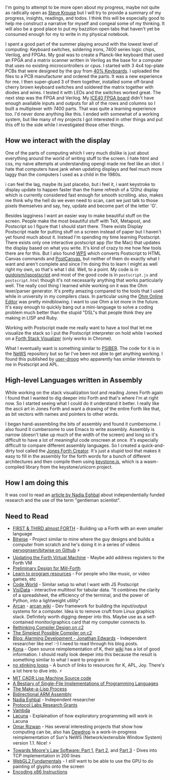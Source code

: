I'm going to attempt to be more open about my progress, maybe not quite as radically open as [Steve Krouse](https://futureofcoding.org/log) but I will try to provide a summary of my progress, insights, readings, and todos. I think this will be especially good to help me construct a narrative for myself and congeal
some of my thinking. It will also be a good place to put my bazzilion open tabs
that haven't yet be consumed enough for my to write in my physical notebook.

I spent a good part of the summer playing around with the lowest level of
computing: Keyboard switches, soldering irons, 7400 series logic chips, Verilog, and FPGAs. My goal was to create a Planck-like keyboard that used an FPGA and a matrix scanner written in Verilog as the base for a computer that uses no existing microcontrollers or cpus. I started with 3 4x4 top-plate PCBs that were
designed by the guy from [40% Keyboards](http://www.40percent.club/2018/01/4x4x4x4x4.html). I uploaded the files to a PCB
manufacturer and ordered the parts. It was a new experience for me. I then super-glued 3 of them together, installed some
off-brand cherry brown keyboard switches and soldered the matrix together with diodes and wires. I tested it with LEDs and
the switches worked great. The next step was the FPGA and Verilog. My [ICE40 FPGA board](https://www.nandland.com) didn't have enough available inputs
and outputs for all of the rows and columns so I built a multiplexer with 7400 parts. That was quite a learning experience
too. I'd never done anything like this. I ended with somewhat of a working system, but like many of my projects I got interested in other things and put this off to the side while I investigated those other things.

## How we interact with the display

One of the parts of computing which I very much dislike is just about everything
around the world of writing stuff to the screen. I hate html and css, my naive
attempts at understanding opengl made me feel like an idiot. I hate that computers
have jank when updating displays and feel much more laggy than the computers I used
as a child in the 1980s. 

i can feel the lag, maybe its just placebo, but i feel it, i want keystroke to display update to happen
faster than the frame refresh of a 120hz display which is currently considered fast enough for smooth
scrolling. also, makes me think why the hell do we even need to scan, cant we just talk to those pixels
themselves and say, hey, update and become part of the letter 'G'.

Besides lagginess I want an easier way to make beautiful stuff on the screen. People make the most beautiful
stuff with TeX, Metapost, and Postscript so I figure that I should start there. There exists Display Postscript
made for putting stuff on a screen instead of paper but I haven't yet found much about it. Instead I'm spending
my time learning Postscript. There exists only one interactive postscript app (for the Mac) that updates the
display based on what you write. It's kind of crazy to me how few tools there are for this. But I also found
[WPS](http://logand.com/sw/wps/index.html) which converts Postscript to HTML Canvas commands and 
[PostCanvas](http://www.feiri.de/pcan/), but neither of them do exactly what I want and aren't complete and
since I'm doing this to learn I might as well right my own, so that's what I did. Well, to a point. My code is
in [guidoism/jspostscript](https://github.com/guidoism/jspostscript) and most of the good code is in
`postscript.js` and `postscript.html` though it's not necessarily anything that works particularly well. The
really cool thing I learned while working on it was the Ohm lexer/parser generator. It's pretty amazing
compared to the tools that I used while in university in my compilers class. In particular using the
[Ohm Online Editor](https://ohmlang.github.io/editor/) was pretty mindblowing. I want to use Ohm a lot more
in the future. It's easy enough to quickly bang out a mini-language to solve a coding problem much better than
the stupid "DSL"s that people think they are making in LISP and Ruby.
 
Working with Postscript made me really want to have a tool that let me visualize the stack so I put the
Postscript interpreter on hold while I worked on a [Forth Stack Visualizer](https://guidoism.github.io/stack_visualization/) (only works in Chrome).

What I eventually want is something similar to [PSIBER](https://medium.com/@donhopkins/the-shape-of-psiber-space-october-1989-19e2dfa4d91e). The code for it is in the [NeWS](https://www.donhopkins.com/home/pub/NeWS/litecyber/) repository but
so far I've been not able to get anything working. I found this published by [user-droog](https://stackoverflow.com/users/733077/luser-droog) who apparently has similar interests to me in Postscript and APL.

## High-level Languages written in Assembly

While working on the stack visualization tool and reading Jones Forth again I found that I wanted to
dig deeper into Forth and that's where I'm at right now. So I started seeing what I could do it understand it 
better. I really like the ascii art in Jones Forth and want a drawing of the entire Forth like that, as bit vectors
with names and pointers to other words.

I began hand-assembling the bits of assembly and found it cumbersome. I also found it cumbersome to use
Emacs to write assembly. Assembly is narrow (doesn't take up much of the width of the screen) and long so it's
difficult to have a lot of meaningful code onscreen at once. It's especially difficult to compare different
assembly languages. So I created a quick-and-dirty tool called the [Jones Forth Creator](https://github.com/guidoism/jonesforth). It's just a stupid tool that makes it easy to fill in the assembly for
the forth words for a bunch of different architectures and then compile them using [keystone.js](https://alexaltea.github.io/keystone.js/), which is a wasm-compiled library from the keystone/unicorn project.

## How I am doing this

It was cool to read an [article by Nadia Eghbal](https://nadiaeghbal.com/independent-research) 
about independentially funded research and the use of the term "gentleman scientist".

## Need to Read

- [FIRST & THIRD	almost FORTH](https://www.ioccc.org/1992/buzzard.2.design) - Building up a Forth with an even smaller language
- [Bitwise](https://bitwise.handmade.network/episode/bitwise) - Project similar to mine where the guy designs and builds a computer from scratch and he's doing it in a series of videos [pervognsen/bitwise on Github](https://github.com/pervognsen/bitwise) :zap:
- [Updating the Forth Virtual Machine](http://www.complang.tuwien.ac.at/anton/euroforth/ef08/papers/pelc.pdf) - Maybe add address registers to the Forth VM
- [Preliminary Design for Mill-Forth](http://millcomputing.com/wiki/Preliminary_Design_for_Mill-Forth)
- [Learn to program resources](https://gist.github.com/pel-daniel/82d0ffcdcb9b994ae33828cd549ce38e) - For people who like music, or video games, etc
- [Code World](https://code.world) - Similar setup to what I want with JS Postscript
- [VisiData](http://visidata.org) - interactive multitool for tabular data. "It combines the clarity of a spreadsheet, the efficiency of the terminal, and the power of Python, into a lightweight utility"
- [Arcan](https://arcan-fe.com) - [arcan wiki](https://github.com/letoram/arcan/wiki) - Dev framework for building the input/output systems for a computer. Idea is to remove cruft from Linux graphics stack. Definitely worth digging deeper into this. Maybe use as a self-contained monitor/graphics card that my computer connects to.
- [Rethinking Compiler Design on c2](http://wiki.c2.com/?RethinkingCompilerDesign)
- [The Simplest Possible Compiler on c2](http://wiki.c2.com/?TheSimplestPossibleCompiler)
- [Blog: Alarming Development - Jonathan Edwards](https://alarmingdevelopment.org) - Independent researcher like me! :-) I need to read through his blog posts.
- [Kona](https://github.com/kevinlawler/kona/blob/master/README.md) - Open source reimplementation of K, their [wiki](https://github.com/kevinlawler/kona/wiki) has a lot of good information. I should really look deeper into this because the result is something similar to what I want to program in
- [no stinking loops](http://nsl.com) - A bunch of links to resources for K, APL, Joy. There's a lot here to dive into. :zap:
- [MIT CADR Lisp Machine Source code](http://www.unlambda.com/index.php?n=Main.Mit)
- [A Bestiary of Single-File Implementations of Programming Languages](https://github.com/marcpaq/b1fipl/blob/master/README.md)
- [The Make-a-Lisp Process](https://github.com/kanaka/mal/blob/master/process/guide.md)
- [Bidirectional ARM Assembly](https://alastairreid.github.io/bidirectional-assemblers/)
- [Nadia Eghbal](https://nadiaeghbal.com) - Independent researcher
- [Protocol Labs Research Grants](https://protocol.ai/blog/ann-research-rfp/)
- [Vambda](https://github.com/MikeHeaton/vambda/blob/master/docs/docs.md)
- [Lacuna](https://github.com/lacuna/model/blob/master/README.md) - Explaination of how exploratory programming will work in Lacuna
- [Omar Rizwan](https://rsnous.com) - Has several interesting projects that show how computing can be, also has [Dewdrop](http://dev.rsnous.com/dewdrop/executive/) is a work-in-progress reimplementation of Sun's NeWS (Network/extensible Window System) version 1.1. Nice! :zap:
- [Towards Moore's Law Software: Part 1](http://www.moserware.com/2008/04/towards-moores-law-software-part-1-of-3.html), [Part 2](http://www.moserware.com/2008/04/towards-moores-law-software-part-2-of-3.html), and [Part 3](http://www.moserware.com/2008/04/towards-moores-law-software-part-3-of-3.html) - Dives into TCP implementation in 200 lines
- [WebGL2 Fundamentals](https://webgl2fundamentals.org) - I still want to be able to use the GPU to do painting of glyphs onto the screen
- [Encoding x86 Instructions](https://www.systutorials.com/72643/beginners-guide-x86-64-instruction-encoding/)

